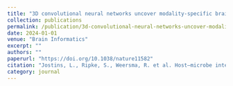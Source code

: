 ```yaml
---
title: "3D convolutional neural networks uncover modality-specific brain-imaging predictors for Alzheimer’s disease sub-scores"
collection: publications
permalink: /publication/3d-convolutional-neural-networks-uncover-modality-specific-b/
date: 2024-01-01
venue: "Brain Informatics"
excerpt: ""
authors: ""
paperurl: "https://doi.org/10.1038/nature11582"
citation: "Jostins, L., Ripke, S., Weersma, R. et al. Host–microbe interactions have shaped the genetic architecture of inflammatory bowel disease. Nature 491, 119–124 (2012). https://doi.org/10.1038/nature11582"
category: journal
---
```

